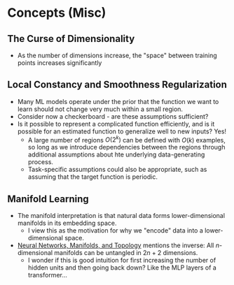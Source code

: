 # Concepts (Misc)

## The Curse of Dimensionality
- As the number of dimensions increase, the "space" between training points increases significantly

## Local Constancy and Smoothness Regularization
- Many ML models operate under the prior that the function we want to learn should not change very much within a small region. 
- Consider now a checkerboard - are these assumptions sufficient?
- Is it possible to represent a complicated function efficiently, and is it possible for an estimated function to generalize well to new inputs? Yes!
  - A large number of regions $O(2^k)$ can be defined with $O(k)$ examples, so long as we introduce dependencies between the regions through additional assumptions about hte underlying data-generating process.
  - Task-specific assumptions could also be appropriate, such as assuming that the target function is periodic.

## Manifold Learning
- The manifold interpretation is that natural data forms lower-dimensional manifolds in its embedding space. 
  - I view this as the motivation for why we "encode" data into a lower-dimensional space. 
- [Neural Networks, Manifolds, and Topology](https://colah.github.io/posts/2014-03-NN-Manifolds-Topology/) mentions the inverse: All $n$-dimensional manifolds can be untangled in $2n+2$ dimensions. 
  - I wonder if this is good intuition for first increasing the number of hidden units and then going back down? Like the MLP layers of a transformer...